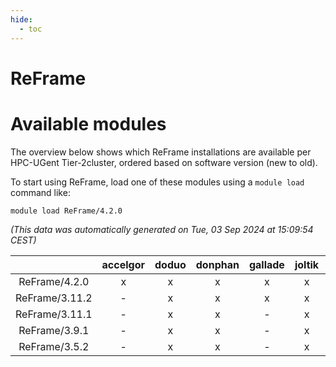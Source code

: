 ```yaml
---
hide:
  - toc
---
```


ReFrame
=======

# Available modules


The overview below shows which ReFrame installations are available per HPC-UGent Tier-2cluster, ordered based on software version (new to old).

To start using ReFrame, load one of these modules using a `module load` command like:

```shell
module load ReFrame/4.2.0
```

*(This data was automatically generated on Tue, 03 Sep 2024 at 15:09:54 CEST)*  

| |accelgor|doduo|donphan|gallade|joltik|shinx|skitty|
| :---: | :---: | :---: | :---: | :---: | :---: | :---: | :---: |
|ReFrame/4.2.0|x|x|x|x|x|-|x|
|ReFrame/3.11.2|-|x|x|x|x|-|x|
|ReFrame/3.11.1|-|x|x|-|x|-|x|
|ReFrame/3.9.1|-|x|x|-|x|-|x|
|ReFrame/3.5.2|-|x|x|-|x|-|x|
